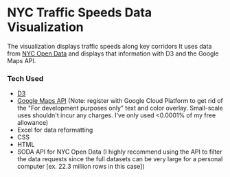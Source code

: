 # NYC Traffic Speeds Data Visualization
The visualization displays traffic speeds along key corridors It uses data from [NYC Open Data](https://data.cityofnewyork.us/Transportation/DOT-Traffic-Speeds-NBE/i4gi-tjb9) and displays that information with D3 and the Google Maps API. 

### Tech Used
- [D3](https://d3js.org/)  
- [Google Maps API](https://developers.google.com/maps/documentation/) (Note: register with Google Cloud Platform to get rid of the "For development purposes only" text and color overlay. Small-scale uses shouldn't incur any charges. I've only used <0.0001% of my free allowance)  
- Excel for data reformatting
- CSS
- HTML
- SODA API for NYC Open Data (I highly recommend using the API to filter the data requests since the full datasets can be very large for a personal computer [ex. 22.3 million rows in this case])